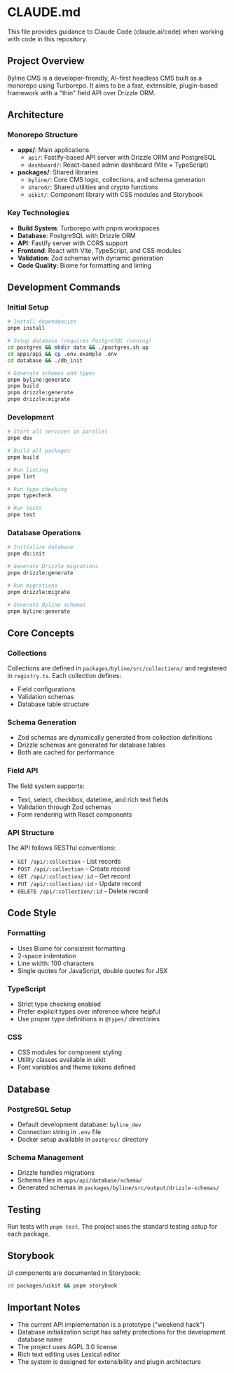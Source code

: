 # CLAUDE.md

This file provides guidance to Claude Code (claude.ai/code) when working with code in this repository.

## Project Overview

Byline CMS is a developer-friendly, AI-first headless CMS built as a monorepo using Turborepo. It aims to be a fast, extensible, plugin-based framework with a "thin" field API over Drizzle ORM.

## Architecture

### Monorepo Structure
- **apps/**: Main applications
  - `api/`: Fastify-based API server with Drizzle ORM and PostgreSQL
  - `dashboard/`: React-based admin dashboard (Vite + TypeScript)
- **packages/**: Shared libraries
  - `byline/`: Core CMS logic, collections, and schema generation
  - `shared/`: Shared utilities and crypto functions
  - `uikit/`: Component library with CSS modules and Storybook

### Key Technologies
- **Build System**: Turborepo with pnpm workspaces
- **Database**: PostgreSQL with Drizzle ORM
- **API**: Fastify server with CORS support
- **Frontend**: React with Vite, TypeScript, and CSS modules
- **Validation**: Zod schemas with dynamic generation
- **Code Quality**: Biome for formatting and linting

## Development Commands

### Initial Setup
```bash
# Install dependencies
pnpm install

# Setup database (requires PostgreSQL running)
cd postgres && mkdir data && ./postgres.sh up
cd apps/api && cp .env.example .env
cd database && ./db_init

# Generate schemas and types
pnpm byline:generate
pnpm build
pnpm drizzle:generate
pnpm drizzle:migrate
```

### Development
```bash
# Start all services in parallel
pnpm dev

# Build all packages
pnpm build

# Run linting
pnpm lint

# Run type checking
pnpm typecheck

# Run tests
pnpm test
```

### Database Operations
```bash
# Initialize database
pnpm db:init

# Generate Drizzle migrations
pnpm drizzle:generate

# Run migrations
pnpm drizzle:migrate

# Generate Byline schemas
pnpm byline:generate
```

## Core Concepts

### Collections
Collections are defined in `packages/byline/src/collections/` and registered in `registry.ts`. Each collection defines:
- Field configurations
- Validation schemas
- Database table structure

### Schema Generation
- Zod schemas are dynamically generated from collection definitions
- Drizzle schemas are generated for database tables
- Both are cached for performance

### Field API
The field system supports:
- Text, select, checkbox, datetime, and rich text fields
- Validation through Zod schemas
- Form rendering with React components

### API Structure
The API follows RESTful conventions:
- `GET /api/:collection` - List records
- `POST /api/:collection` - Create record
- `GET /api/:collection/:id` - Get record
- `PUT /api/:collection/:id` - Update record
- `DELETE /api/:collection/:id` - Delete record

## Code Style

### Formatting
- Uses Biome for consistent formatting
- 2-space indentation
- Line width: 100 characters
- Single quotes for JavaScript, double quotes for JSX

### TypeScript
- Strict type checking enabled
- Prefer explicit types over inference where helpful
- Use proper type definitions in `@types/` directories

### CSS
- CSS modules for component styling
- Utility classes available in uikit
- Font variables and theme tokens defined

## Database

### PostgreSQL Setup
- Default development database: `byline_dev`
- Connection string in `.env` file
- Docker setup available in `postgres/` directory

### Schema Management
- Drizzle handles migrations
- Schema files in `apps/api/database/schema/`
- Generated schemas in `packages/byline/src/output/drizzle-schemas/`

## Testing

Run tests with `pnpm test`. The project uses the standard testing setup for each package.

## Storybook

UI components are documented in Storybook:
```bash
cd packages/uikit && pnpm storybook
```

## Important Notes

- The current API implementation is a prototype ("weekend hack")
- Database initialization script has safety protections for the development database name
- The project uses AGPL 3.0 license
- Rich text editing uses Lexical editor
- The system is designed for extensibility and plugin architecture
